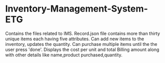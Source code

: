 # Inventory-Management-System-ETG
Contains the files related to IMS.
Record.json file contains more than thirty unique items each having five attributes.
Can add new items to the inventory, updates the quantity.
Can purchase multiple items until the the user press 'done'.
Displays the cost per unit and total Billing amount along with other details like name,product purchased,quantity.
